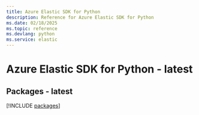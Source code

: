 ```yaml
---
title: Azure Elastic SDK for Python
description: Reference for Azure Elastic SDK for Python
ms.date: 02/18/2025
ms.topic: reference
ms.devlang: python
ms.service: elastic
---
```

# Azure Elastic SDK for Python - latest
## Packages - latest
[!INCLUDE [packages](elastic-index.md)]